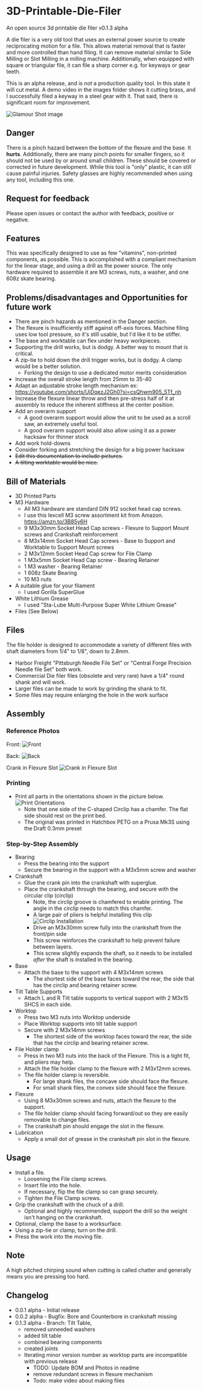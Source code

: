 # 3D-Printable-Die-Filer

An open source 3d printable die filer v0.1.3 alpha

A die filer is a very old tool that uses an external power source to create reciprocating motion for a file.  This allows material removal that is faster and more controlled than hand filing.  It can remove material similar to Side Milling or Slot Milling in a milling machine.  Additionally, when equipped with square or triangular file, it can file a sharp corner e.g. for keyways or gear teeth.

This is an alpha release, and is *not* a production quality tool.  In this state it will cut metal. A demo video in the images folder shows it cutting brass, and I successfully filed a keyway in a steel gear with it.  That said, there is significant room for improvement.

![Glamour Shot image](Images/v0.1aPretty.jpg)

## Danger

 There is a pinch hazard between the bottom of the flexure and the base.  It **hurts**.  Additionally, there are many pinch points for smaller fingers, so it should not be used by or around small children. These should be covered or corrected in future development. While this tool is "only" plastic, it can still cause painful injuries. Safety glasses are highly recommended when using any tool, including this one.

## Request for feedback

Please open issues or contact the author with feedback, positive or negative.  

## Features

This was specifically designed to use as few "vitamins", non-printed components,  as possible.  This is accomplished with a compliant mechanism for the linear stage, and using a drill as the power source.  The only hardware required to assemble it are M3 screws, nuts, a washer, and one 608z skate bearing.

## Problems/disadvantages and Opportunities for future work

* There are pinch hazards as mentioned in the Danger section.
* The flexure is insufficiently stiff against off-axis forces. Machine filing uses low tool pressure, so it's still usable, but I'd like it to be stiffer.
* The base and worktable can flex under heavy workpieces.
* Supporting the drill works, but is dodgy. A better way to mount that is critical.
* A zip-tie to hold down the drill trigger works, but is dodgy. A clamp would be a better solution.
  * Forking the design to use a dedicated motor merits consideration
* Increase the overall stroke length from 25mm to 35-40
* Adapt an adjustable stroke length mechanism ex: <https://youtube.com/shorts/UjDqezJ2Gh0?si=csQhwm905_5Tf_nh>
* Increase the flexure linear throw and then pre-stress half of it at assembly to reduce the inherent stiffness at the center position.
* Add an overarm support
  * A good overarm support would allow the unit to be used as a scroll saw, an extremely useful tool.
  * A good overarm support would also allow using it as a power hacksaw for thinner stock
* Add work hold-downs
* Consider forking and stretching the design for a big power hacksaw
* ~~Edit this documentation to include pictures.~~
* ~~A tilting worktable would be nice.~~

## Bill of Materials

* 3D Printed Parts
* M3 Hardware
  * All M3 hardware are standard DIN 912 socket head cap screws.
  * I use this Iexcell M3 screw assortment kit from Amazon. <https://amzn.to/3B85y6H>
  * 9 M3x30mm Socket Head Cap screws - Flexure to Support Mount screws and Crankshaft reinforcement
  * 8 M3x14mm Socket Head Cap screws - Base to Support and Worktable to Support Mount screws
  * 2 M3x12mm Socket Head Cap screw for File Clamp
  * 1 M3x5mm Socket Head Cap screw - Bearing Retainer
  * 1 M3 washer - Bearing Retainer
  * 1 608z Skate Bearing
  * 10 M3 nuts
* A suitable glue for your filament
  * I used Gorilla SuperGlue
* White Lithium Grease
  * I used "Sta-Lube Multi-Purpose Super White Lithium Grease"
* Files (See Below)

## Files

The file holder is designed to accommodate a variety of different files with shaft diameters from 1/4" to 1/8", down to 2.8mm.

* Harbor Freight "Pittsburgh Needle File Set" or "Central Forge Precision Needle file Set" both work.
* Commercial Die filer files (obsolete and very rare) have a 1/4" round shank and will work.
* Larger files can be made to work by grinding the shank to fit.
* Some files may require enlarging the hole in the work surface

## Assembly

### Reference Photos

Front:
![Front](Images/Frontside.jpg)

Back:
![Back](Images/Backside.jpg)

Crank in Flexure Slot
![Crank in Flexure Slot](Images/FlexureAndCrankshaft.jpg)

### Printing

* Print all parts in the orientations shown in the picture below.
![Print Orientations](Images/PrintOrientations.png)
  * Note that one side of the C-shaped Circlip has a chamfer.  The flat side should rest on the print bed.
  * The original was printed in Hatchbox PETG on a Prusa Mk3S using the Draft 0.3mm preset

### Step-by-Step Assembly

* Bearing
  * Press the bearing into the support
  * Secure the bearing in the support with a M3x5mm screw and washer
* Crankshaft
  * Glue the crank pin into the crankshaft with superglue.
  * Place the crankshaft through the bearing, and secure with the circular clip (circlip)
    * Note, the circlip groove is chamfered to enable printing.  The angle in the circlip needs to match this chamfer.
    * A large pair of pliers is helpful installing this clip
![Circlip Installation](Images/CirclipInstallation.jpg)
    * Drive an M3x30mm screw fully into the crankshaft from the front/pin side
    * This screw reinforces the crankshaft to help prevent failure between layers.
    * This screw slightly expands the shaft, so it needs to be installed *after* the shaft is installed in the bearing.
* Base
  * Attach the base to the support with 4 M3x14mm screws
    * The shortest side of the base faces toward the rear, the side that has the circlip and bearing retainer screw.
* Tilt Table Supports
  * Attach L and R Tilt table supports to vertical support with 2 M3x15 SHCS in each side.  
* Worktop
  * Press two M3 nuts into Worktop underside
  * Place Worktop supports into tilt table support
  * Secure with 2 M3x14mm screws
    * The shortest side of the worktop faces toward the rear, the side that has the circlip and bearing retainer screw.
* File Holder clamp
  * Press in two M3 nuts into the back of the Flexure.  This is a tight fit, and pliers may help.
  * Attach the file holder clamp to the flexure with 2 M3x12mm screws.
  * The file holder clamp is reversible.
    * For large shank files, the concave side should face the flexure.
    * For small shank files, the convex side should face the flexure.
* Flexure
  * Using 8 M3x30mm screws and nuts, attach the flexure to the support.
  * The file holder clamp should facing forward/out so they are easily removable to change files.
  * The crankshaft pin should engage the slot in the flexure.
* Lubrication
  * Apply a small dot of grease in the crankshaft pin slot in the flexure.

## Usage

* Install a file.
  * Loosening the File clamp screws.
  * Insert file into the hole.
  * If necessary, flip the file clamp so can grasp securely.
  * Tighten the File Clamp screws.
* Grip the crankshaft with the chuck of a drill.
  * Optional and highly recommended, support the drill so the weight isn't hanging on the crankshaft.
* Optional, clamp the base to a worksurface.
* Using a zip-tie or clamp, turn on the drill.
* Press the work into the moving file.

## Note

 A high pitched chirping sound when cutting is called chatter and generally means you are pressing too hard.

## Changelog

* 0.0.1 alpha - Initial release
* 0.0.2 alpha - Bugfix: Bore and Counterbore in crankshaft missing
* 0.1.3 alpha - Branch: Tilt Table,
  * removed unneeded washers
  * added tilt table
  * combined bearing components
  * created joints
  * Iterating minor version number as worktop parts are incompatible with previous release
    * TODO: Update BOM and Photos in readme
	* remove redundant screws in flexure mechanism
	* Todo: make video about making files